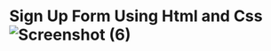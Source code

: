 # Sign Up Form Using Html and Css![Screenshot (6)](https://user-images.githubusercontent.com/83326978/125908064-7190c71f-3342-4b8e-b90f-c0daf34db106.png)


